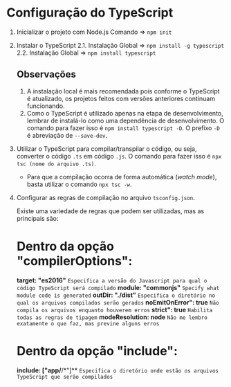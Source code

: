 # Configuração do TypeScript

1. Inicializar o projeto com Node.js
   Comando => `npm init`

2. Instalar o TypeScript
    2.1. Instalação Global => `npm install -g typescript`
    2.2. Instalação Global => `npm install typescript`

    ##   Observações  ##
    1. A instalação local é mais recomendada pois conforme o TypeScript é atualizado, os projetos feitos com versões anteriores continuam funcionando.
    2. Como o TypeScript é utilizado apenas na etapa de desenvolvimento, lembrar de instalá-lo como uma dependência de desenvolvimento. O comando para fazer isso é `npm install typescript -D`. O prefixo `-D` é abreviação de `--save-dev`.

3. Utilizar o TypeScript para compilar/transpilar o código, ou seja, converter o código `.ts` em código `.js`.
   O comando para fazer isso é `npx tsc (nome do arquivo .ts)`.
   - Para que a compilação ocorra de forma automática (*watch mode*), basta utilizar o comando `npx tsc -w`.

4. Configurar as regras de compilação no arquivo `tsconfig.json`.

   Existe uma variedade de regras que podem ser utilizadas, mas as principais são:
   
   # Dentro da opção "compilerOptions":
    **target: "es2016"**         `Especifica a versão do Javascript para qual o código TypeScript será compilado`
    **module: "commonjs"**       `Specify what module code is generated`
    **outDir: "./dist"**         `Especifica o diretório no qual os arquivos compilados serão gerados`
    **noEmitOnError": true**     `Não compila os arquivos enquanto houverem erros`
    **strict": true**            `Habilita todas as regras de tipagem`
    **modeResolution: node**     `Não me lembro exatamente o que faz, mas previne alguns erros` 
    
    # Dentro da opção "include":
    **include: ["app/**/*"]**     `Especifica o diretório onde estão os arquivos TypeScript que serão compilados`
    